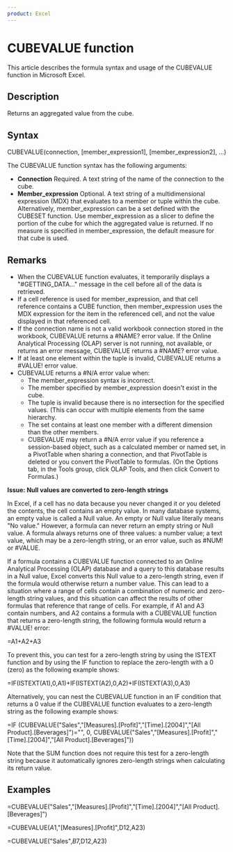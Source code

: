 ```yaml
---
product: Excel
---
```


# CUBEVALUE function

This article describes the formula syntax and usage of the CUBEVALUE function in Microsoft Excel.

## Description

Returns an aggregated value from the cube.

## Syntax

CUBEVALUE(connection, [member_expression1], [member_expression2], …)

The CUBEVALUE function syntax has the following arguments:

- **Connection**    Required. A text string of the name of the connection to the cube.
- **Member_expression**    Optional. A text string of a multidimensional expression (MDX) that evaluates to a member or tuple within the cube. Alternatively, member_expression can be a set defined with the CUBESET function. Use member_expression as a slicer to define the portion of the cube for which the aggregated value is returned. If no measure is specified in member_expression, the default measure for that cube is used.

## Remarks

- When the CUBEVALUE function evaluates, it temporarily displays a "#GETTING_DATA…" message in the cell before all of the data is retrieved.
- If a cell reference is used for member_expression, and that cell reference contains a CUBE function, then member_expression uses the MDX expression for the item in the referenced cell, and not the value displayed in that referenced cell.
- If the connection name is not a valid workbook connection stored in the workbook, CUBEVALUE returns a #NAME? error value. If the Online Analytical Processing (OLAP) server is not running, not available, or returns an error message, CUBEVALUE returns a #NAME? error value.
- If at least one element within the tuple is invalid, CUBEVALUE returns a #VALUE! error value.
- CUBEVALUE returns a #N/A error value when:
    - The member_expression syntax is incorrect.
    - The member specified by member_expression doesn't exist in the cube.
    - The tuple is invalid because there is no intersection for the specified values. (This can occur with multiple elements from the same hierarchy.
    - The set contains at least one member with a different dimension than the other members.
    - CUBEVALUE may return a #N/A error value if you reference a session-based object, such as a calculated member or named set, in a PivotTable when sharing a connection, and that PivotTable is deleted or you convert the PivotTable to formulas. (On the Options tab, in the Tools group, click OLAP Tools, and then click Convert to Formulas.)

**Issue: Null values are converted to zero-length strings**

In Excel, if a cell has no data because you never changed it or you deleted the contents, the cell contains an empty value. In many database systems, an empty value is called a Null value. An empty or Null value literally means "No value." However, a formula can never return an empty string or Null value. A formula always returns one of three values: a number value; a text value, which may be a zero-length string, or an error value, such as #NUM! or #VALUE.

If a formula contains a CUBEVALUE function connected to an Online Analytical Processing (OLAP) database and a query to this database results in a Null value, Excel converts this Null value to a zero-length string, even if the formula would otherwise return a number value. This can lead to a situation where a range of cells contain a combination of numeric and zero-length string values, and this situation can affect the results of other formulas that reference that range of cells. For example, if A1 and A3 contain numbers, and A2 contains a formula with a CUBEVALUE function that returns a zero-length string, the following formula would return a #VALUE! error:

=A1+A2+A3

To prevent this, you can test for a zero-length string by using the ISTEXT function and by using the IF function to replace the zero-length with a 0 (zero) as the following example shows:

=IF(ISTEXT(A1),0,A1)+IF(ISTEXT(A2),0,A2)+IF(ISTEXT(A3),0,A3)

Alternatively, you can nest the CUBEVALUE function in an IF condition that returns a 0 value if the CUBEVALUE function evaluates to a zero-length string as the following example shows:

=IF (CUBEVALUE("Sales","[Measures].[Profit]","[Time].[2004]","[All Product].[Beverages]")="", 0, CUBEVALUE("Sales","[Measures].[Profit]","[Time].[2004]","[All Product].[Beverages]"))

Note that the SUM function does not require this test for a zero-length string because it automatically ignores zero-length strings when calculating its return value.

## Examples

=CUBEVALUE("Sales","[Measures].[Profit]","[Time].[2004]","[All Product].[Beverages]")

=CUBEVALUE($A$1,"[Measures].[Profit]",D$12,$A23)

=CUBEVALUE("Sales",$B$7,D$12,$A23)